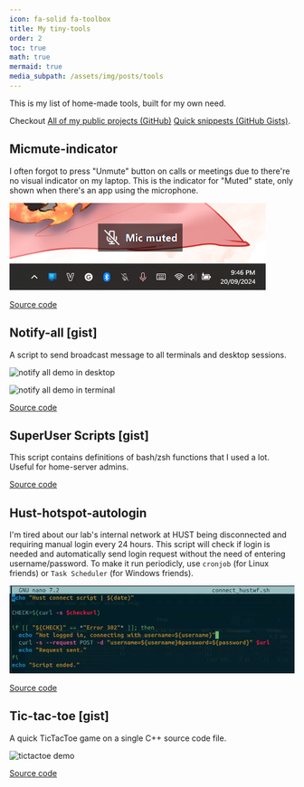 ```yaml
---
icon: fa-solid fa-toolbox
title: My tiny-tools
order: 2
toc: true
math: true
mermaid: true
media_subpath: /assets/img/posts/tools
---
```


This is my list of home-made tools, built for my own need.

Checkout <i class="fa-brands fa-github"></i> <a target="_blank" href="https://github.com/jerapiblaze?tab=repositories">All of my public projects (GitHub)</a> <i class="fa-brands fa-github"></i> <a target="_blank" href="https://gist.github.com/jerapiblaze">Quick snippests (GitHub Gists)</a>.

## Micmute-indicator

I often forgot to press "Unmute" button on calls or meetings due to there're no visual indicator on my laptop. This is the indicator for "Muted" state, only shown when there's an app using the microphone.

![micmute-indicator in action](https://raw.githubusercontent.com/jerapiblaze/micmute-indicator/master/docs/img/demo2.png)

<p><i class="fa-brands fa-github"></i> <a target="_blank" href="https://github.com/jerapiblaze/micmute-indicator">Source code</a></p>

## Notify-all [gist]

A script to send broadcast message to all terminals and desktop sessions.

![notify all demo in desktop](notifyall-demo-desktop.png)

![notify all demo in terminal](notifyall-demo-sh.png)

<p><i class="fa-brands fa-github"></i> <a target="_blank" href="https://gist.github.com/jerapiblaze/211f83700042aa4f41150939292ba6c1">Source code</a></p>

## SuperUser Scripts [gist]

This script contains definitions of bash/zsh functions that I used a lot. Useful for home-server admins.

<p><i class="fa-brands fa-github"></i> <a target="_blank" href="https://gist.github.com/jerapiblaze/306249bcea52d3553518897b28414df4">Source code</a></p>

## Hust-hotspot-autologin

I'm tired about our lab's internal network at HUST being disconnected and requiring manual login every 24 hours. This script will check if login is needed and automatically send login request without the need of entering username/password. To make it run periodicly, use `cronjob` (for Linux friends) or `Task Scheduler` (for Windows friends).

![hust-hotspot-autologin source code](https://raw.githubusercontent.com/jerapiblaze/hust-hotspot-autologin/main/docs/demobash.png)

<p><i class="fa-brands fa-github"></i> <a target="_blank" href="https://github.com/jerapiblaze/hust-hotspot-autologin">Source code</a></p>

## Tic-tac-toe [gist]

A quick TicTacToe game on a single C++ source code file.

![tictactoe demo](tictactoe.png)

<p><i class="fa-brands fa-github"></i> <a target="_blank" href="https://gist.github.com/jerapiblaze/882548adcf7a83d193bb69124533707b">Source code</a></p>
